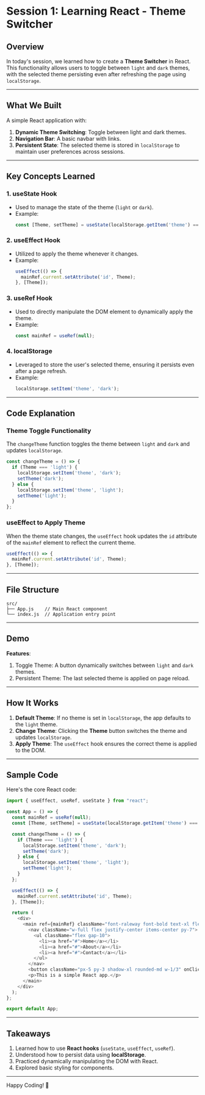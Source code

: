 # **Session 1: Learning React - Theme Switcher**

## **Overview**
In today's session, we learned how to create a **Theme Switcher** in React. This functionality allows users to toggle between `light` and `dark` themes, with the selected theme persisting even after refreshing the page using `localStorage`. 

---

## **What We Built**
A simple React application with:  
1. **Dynamic Theme Switching**: Toggle between light and dark themes.  
2. **Navigation Bar**: A basic navbar with links.  
3. **Persistent State**: The selected theme is stored in `localStorage` to maintain user preferences across sessions.  

---

## **Key Concepts Learned**
### **1. useState Hook**
- Used to manage the state of the theme (`light` or `dark`).
- Example:  
  ```javascript
  const [Theme, setTheme] = useState(localStorage.getItem('theme') === null ? 'light' : localStorage.getItem('theme'));
  ```

### **2. useEffect Hook**
- Utilized to apply the theme whenever it changes.
- Example:  
  ```javascript
  useEffect(() => {
    mainRef.current.setAttribute('id', Theme);
  }, [Theme]);
  ```

### **3. useRef Hook**
- Used to directly manipulate the DOM element to dynamically apply the theme.
- Example:  
  ```javascript
  const mainRef = useRef(null);
  ```

### **4. localStorage**
- Leveraged to store the user's selected theme, ensuring it persists even after a page refresh.
- Example:  
  ```javascript
  localStorage.setItem('theme', 'dark');
  ```

---

## **Code Explanation**
### **Theme Toggle Functionality**
The `changeTheme` function toggles the theme between `light` and `dark` and updates `localStorage`.  
```javascript
const changeTheme = () => {
  if (Theme === 'light') {
    localStorage.setItem('theme', 'dark');
    setTheme('dark');
  } else {
    localStorage.setItem('theme', 'light');
    setTheme('light');
  }
};
```

### **useEffect to Apply Theme**
When the theme state changes, the `useEffect` hook updates the `id` attribute of the `mainRef` element to reflect the current theme.  
```javascript
useEffect(() => {
  mainRef.current.setAttribute('id', Theme);
}, [Theme]);
```

---

## **File Structure**
```
src/
├── App.js    // Main React component
└── index.js  // Application entry point
```

---

## **Demo**
**Features**:  
1. Toggle Theme: A button dynamically switches between `light` and `dark` themes.  
2. Persistent Theme: The last selected theme is applied on page reload.

---

## **How It Works**
1. **Default Theme**: If no theme is set in `localStorage`, the app defaults to the `light` theme.  
2. **Change Theme**: Clicking the **Theme** button switches the theme and updates `localStorage`.  
3. **Apply Theme**: The `useEffect` hook ensures the correct theme is applied to the DOM.  

---

## **Sample Code**
Here's the core React code:  
```javascript
import { useEffect, useRef, useState } from "react";

const App = () => {
  const mainRef = useRef(null);
  const [Theme, setTheme] = useState(localStorage.getItem('theme') === null ? 'light' : localStorage.getItem('theme'));

  const changeTheme = () => {
    if (Theme === 'light') {
      localStorage.setItem('theme', 'dark');
      setTheme('dark');
    } else {
      localStorage.setItem('theme', 'light');
      setTheme('light');
    }
  };

  useEffect(() => {
    mainRef.current.setAttribute('id', Theme);
  }, [Theme]);

  return (
    <div>
      <main ref={mainRef} className="font-raleway font-bold text-xl flex gap-40 text-center h-screen w-full flex-col items-center">
        <nav className="w-full flex justify-center items-center py-7">
          <ul className="flex gap-10">
            <li><a href="#">Home</a></li>
            <li><a href="#">About</a></li>
            <li><a href="#">Contact</a></li>
          </ul>
        </nav>
        <button className="px-5 py-3 shadow-xl rounded-md w-1/3" onClick={changeTheme}>Theme</button>
        <p>This is a simple React app.</p>
      </main>
    </div>
  );
};

export default App;
```

---

## **Takeaways**
1. Learned how to use **React hooks** (`useState`, `useEffect`, `useRef`).  
2. Understood how to persist data using **localStorage**.  
3. Practiced dynamically manipulating the DOM with React.  
4. Explored basic styling for components.

---

Happy Coding! 🚀
